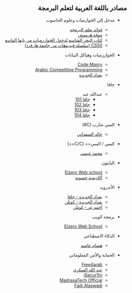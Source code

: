 <div dir="rtl">

## مصادر باللغة العربية لتعلم البرمجة 

* مدخل إلى الخوازميات وعلوم الحاسوب
  * [فوائد تعلم البرمجة](https://youtu.be/VPtapGzSScU)
  * [موقع هرموش](https://harmash.com/algorithms)
  * [كتاب البحر الشاسع لدخول الخوارزميات من بابها الواسع](https://www.arab-books.com/wp-content/uploads/2020/11/10319.pdf)
  * [CS50 (سلسلة فيديوهات من جامعة هارفرد)](https://www.youtube.com/c/cs50/videos)
  
* الخوارزميات وهياكل البيانات
  * [Code Masry](https://www.youtube.com/user/codemasrytube/playlists)
  * [Arabic Competitive Programming](https://www.youtube.com/c/ArabicCompetitiveProgramming/playlists)
  * [يغداد الجديدة](https://www.youtube.com/playlist?list=PLF8OvnCBlEY3a1pbPrE6fvNuV3qi-6KRf)
  
* جافا
  * عبدالله عيد
    * [جافا 101](https://youtube.com/playlist?list=PL28DDB2DCF87BEE43)
    * [جافا 102](https://youtube.com/playlist?list=PL138BE19EA2405C94)
    * [جافا 103](https://youtube.com/playlist?list=PLA94A6FB67AB4CD0D)
    * [جافا 104](https://youtube.com/playlist?list=PLqmVQqNLdVv11bup4o0bRR4zxG2Gu05gX)
    
* السي شارب (C#)
  * [خالد السعداني](https://youtube.com/playlist?list=PLwj1YcMhLRN24KqNI0xQrNscBfLnYeJpL)

* السي / السي++ (C/C++)
  * [محمد عيسى](https://www.youtube.com/c/MuhammedEssa/playlists)
* البايثون
  * [Elzero Web school](https://youtube.com/playlist?list=PLDoPjvoNmBAyE_gei5d18qkfIe-Z8mocs)
  * [أكاديمية حسونة](https://youtube.com/playlist?list=PLHIfW1KZRIfnM9y0sQRwjVz2-IwvnEJep)

* الأندرويد
  * [بغداد الجديدة - جافا](https://youtube.com/playlist?list=PLF8OvnCBlEY3e0Yg990aAXreEru72_xWN)
  * [بغداد الجديدة - كوتلن](https://www.youtube.com/playlist?list=PLF8OvnCBlEY2w-zdVPozupapiKzLzpyUZ)
  * [أحمد عز - كوتلن](https://www.youtube.com/playlist?list=PLb6ZzJ93PVwo6OSME4hXu1ZEiNjtkZe4y)
  
* برمجة الويب
  * [Elzero Web School](https://www.youtube.com/c/ElzeroInfo/playlists)

* الذكاء الاصطناعي
  * [هشام عاصم](https://www.youtube.com/c/HeshamAsem/playlists)

* الحماية والأمن المعلوماتي
  * [Free4arab](https://www.youtube.com/user/Nourelhoda2011/playlists)
  * [عبد الله السكري](https://www.youtube.com/user/abdallahelsokary/playlists)
  * [iSecur1ty](https://www.youtube.com/c/iSecur1tycommunity/playlists)
  * [MadrasaTech Official](https://www.youtube.com/c/MadrasaTechOfficial/playlists)
  * [Fadi Alaswadi](https://www.youtube.com/c/Faswadi/playlists)
  
 
</div>

